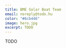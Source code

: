 ```yaml
---
title: BME Solar Boat Team
email: noreply@todo.hu
color: "#6cb446"
image: hero.jpg
excerpt: TODO
---
```


TODO
